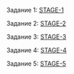﻿Задание 1: [STAGE-1](STAGE-1.md)

Задание 2: [STAGE-2](STAGE-2.md)

Задание 3: [STAGE-3](STAGE-3.md)

Задание 4: [STAGE-4](STAGE-4.md)

Задание 5: [STAGE-5](STAGE-5.md)
